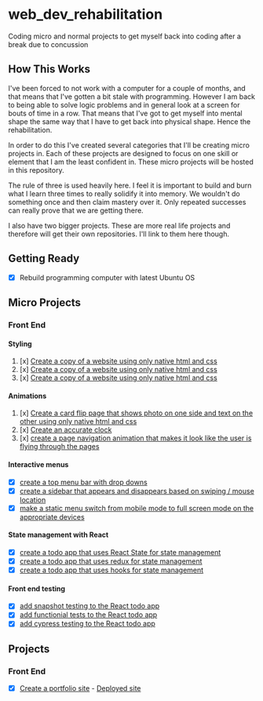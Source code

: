 # web_dev_rehabilitation

Coding micro and normal projects to get myself back into coding after a break due to concussion

## How This Works

I've been forced to not work with a computer for a couple of months, and that means that I've gotten a bit stale with programming. However I am back to being able to solve logic problems and in general look at a screen for bouts of time in a row. That means that I've got to get myself into mental shape the same way that I have to get back into physical shape. Hence the rehabilitation.

In order to do this I've created several categories that I'll be creating micro projects in. Each of these projects are designed to focus on one skill or element that I am the least confident in. These micro projects will be hosted in this repository.

The rule of three is used heavily here. I feel it is important to build and burn what I learn three times to really solidify it into memory. We wouldn't do something once and then claim mastery over it. Only repeated successes can really prove that we are getting there.

I also have two bigger projects. These are more real life projects and therefore will get their own repositories. I'll link to them here though.

## Getting Ready

- [x] Rebuild programming computer with latest Ubuntu OS

## Micro Projects

### Front End

#### Styling

1. [x] [Create a copy of a website using only native html and css](micro_projects/front_end/styling/copy_of_website/one/)
1. [x] [Create a copy of a website using only native html and css](micro_projects/front_end/styling/copy_of_website/two)
1. [x] [Create a copy of a website using only native html and css](micro_projects/front_end/styling/copy_of_website/three)

#### Animations

1. [x] [Create a card flip page that shows photo on one side and text on the other using only native html and css](micro_projects/front_end/animations/card-flip)
1. [x] [Create an accurate clock](micro_projects/front_end/animations/alarm)
1. [x] [create a page navigation animation that makes it look like the user is flying through the pages](micro_projects/front_end/animations/flying-navigation)

#### Interactive menus

- [x] [create a top menu bar with drop downs](micro_projects/front_end/interactive_menus/menu-with-dropdowns)
- [x] [create a sidebar that appears and disappears based on swiping / mouse location](micro_projects/front-end/interactive_menus/sidebar)
- [x] [make a static menu switch from mobile mode to full screen mode on the appropriate devices](micro_projects/front-end/interactive_menus/mobile_friendly)

#### State management with React

- [x] [create a todo app that uses React State for state management](micro_projects/front-end/state_management/react_state)
- [x] [create a todo app that uses redux for state management](micro_projects/front-end/state_management/redux_state)
- [x] [create a todo app that uses hooks for state management](micro_projects/front-end/state_management/react-hooks)

#### Front end testing

- [x] [add snapshot testing to the React todo app](micro_projects/front-end/testing/snapshot)
- [x] [add functionial tests to the React todo app](micro_projects/front-end/testing/dom)
- [x] [add cypress testing to the React todo app](micro_projects/front-end/testing/end-to-end)

## Projects

### Front End

- [x] [Create a portfolio site](https://github.com/BrooksPatton/brooks-patton-website) - [Deployed site](https://www.brooks-patton.com/)
